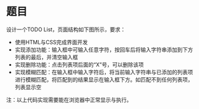 # 题目

设计一个TODO List，页面结构如下图所示，要求：

- 使用HTML与CSS完成界面开发
- 实现添加功能：输入框中可输入任意字符，按回车后将输入字符串添加到下方列表的最后，并清空输入框
- 实现删除功能：点击列表项后面的“X”号，可以删除该项
- 实现模糊匹配：在输入框中输入字符后，将当前输入字符串与已添加的列表项进行模糊匹配，将匹配到的结果显示在输入框下方。如匹配不到任何列表项，列表显示空

注：以上代码实现需要能在浏览器中正常显示与执行。
